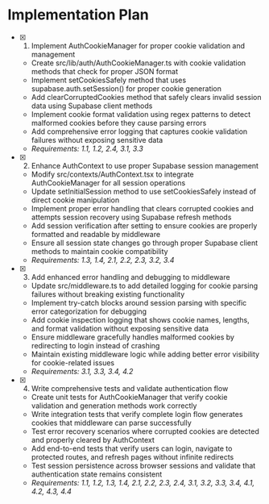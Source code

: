 # Implementation Plan

- [x] 1. Implement AuthCookieManager for proper cookie validation and management





  - Create src/lib/auth/AuthCookieManager.ts with cookie validation methods that check for proper JSON format
  - Implement setCookiesSafely method that uses supabase.auth.setSession() for proper cookie generation
  - Add clearCorruptedCookies method that safely clears invalid session data using Supabase client methods
  - Implement cookie format validation using regex patterns to detect malformed cookies before they cause parsing errors
  - Add comprehensive error logging that captures cookie validation failures without exposing sensitive data
  - _Requirements: 1.1, 1.2, 2.4, 3.1, 3.3_

- [x] 2. Enhance AuthContext to use proper Supabase session management





  - Modify src/contexts/AuthContext.tsx to integrate AuthCookieManager for all session operations
  - Update setInitialSession method to use setCookiesSafely instead of direct cookie manipulation
  - Implement proper error handling that clears corrupted cookies and attempts session recovery using Supabase refresh methods
  - Add session verification after setting to ensure cookies are properly formatted and readable by middleware
  - Ensure all session state changes go through proper Supabase client methods to maintain cookie compatibility
  - _Requirements: 1.3, 1.4, 2.1, 2.2, 2.3, 3.2, 3.4_

- [x] 3. Add enhanced error handling and debugging to middleware





  - Update src/middleware.ts to add detailed logging for cookie parsing failures without breaking existing functionality
  - Implement try-catch blocks around session parsing with specific error categorization for debugging
  - Add cookie inspection logging that shows cookie names, lengths, and format validation without exposing sensitive data
  - Ensure middleware gracefully handles malformed cookies by redirecting to login instead of crashing
  - Maintain existing middleware logic while adding better error visibility for cookie-related issues
  - _Requirements: 3.1, 3.3, 3.4, 4.2_

- [x] 4. Write comprehensive tests and validate authentication flow





  - Create unit tests for AuthCookieManager that verify cookie validation and generation methods work correctly
  - Write integration tests that verify complete login flow generates cookies that middleware can parse successfully
  - Test error recovery scenarios where corrupted cookies are detected and properly cleared by AuthContext
  - Add end-to-end tests that verify users can login, navigate to protected routes, and refresh pages without infinite redirects
  - Test session persistence across browser sessions and validate that authentication state remains consistent
  - _Requirements: 1.1, 1.2, 1.3, 1.4, 2.1, 2.2, 2.3, 2.4, 3.1, 3.2, 3.3, 3.4, 4.1, 4.2, 4.3, 4.4_